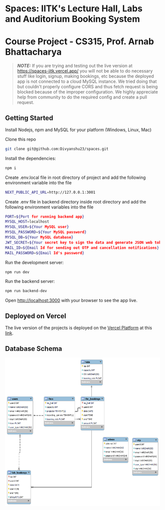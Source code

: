 # Spaces: IITK's Lecture Hall, Labs and Auditorium Booking System
# Course Project - CS315, Prof. Arnab Bhattacharya

> **_NOTE:_** If you are trying and testing out the live version at https://spaces-iitk.vercel.app/ you will not be able to do necessary stuff like login, signup, making bookings, etc because the deployed app is not connected to a cloud MySQL instance. We tried doing that but couldn't properly configure CORS and thus fetch request is being blocked because of the improper configuration. We highly appreciate help from community to do the required config and create a pull request.

## Getting Started

Install Nodejs, npm and MySQL for your platform (Windows, Linux, Mac)

Clone this repo
```bash
git clone git@github.com:Divyanshu23/spaces.git
```

Install the dependencies:
```bash
npm i
```

Create .env.local file in root directory of project and add the following environment variable into the file
```bash
NEXT_PUBLIC_API_URL=http://127.0.0.1:3001
```

Create .env file in backend directory inside root directory and add the following environment variables into the file
```bash
PORT=${Port for running backend app}
MYSQL_HOST=localhost
MYSQL_USER=${Your MySQL user}
MYSQL_PASSWORD=${Your MySQL password}
MYSQL_DB=${Your MySQL database}
JWT_SECRET=${Your secret key to sign the data and generate JSON web tokens. Choose any strong pattern of string for this.}
MAIL_ID=${Email Id for sending out OTP and cancellation notifications}
MAIL_PASSWORD=${Email Id's password}
```

Run the development server:
```bash
npm run dev
```

Run the backend server:
```bash
npm run backend-dev
```

Open [http://localhost:3000](http://localhost:3000) with your browser to see the app live.


## Deployed on Vercel

The live version of the projects is deployed on the [Vercel Platform](https://vercel.com/new?utm_medium=default-template&filter=next.js&utm_source=create-next-app&utm_campaign=create-next-app-readme) at this [link](https://spaces-iitk.vercel.app/).


## Database Schema
![Database Schema](./public/schema.png)